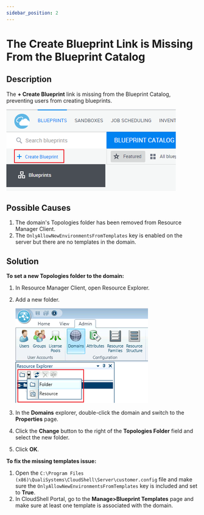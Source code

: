 ```yaml
---
sidebar_position: 2
---
```


# The Create Blueprint Link is Missing From the Blueprint Catalog

## Description

The **\+ Create Blueprint** link is missing from the Blueprint Catalog, preventing users from creating blueprints.

![](/Images/Troubleshoot/CreateBlueprintLink.png)

## Possible Causes

1. The domain's Topologies folder has been removed from Resource Manager Client.
2. The `OnlyAllowNewEnvironmentsFromTemplates` key is enabled on the server but there are no templates in the domain.

## Solution

**To set a new Topologies folder to the domain:**

1. In Resource Manager Client, open Resource Explorer.
2. Add a new folder.
    
    ![](/Images/Troubleshoot/RMNewFolder.png)
    
3. In the **Domains** explorer, double-click the domain and switch to the **Properties** page.
4. Click the **Change** button to the right of the **Topologies Folder** field and select the new folder.
5. Click **OK**.


**To fix the missing templates issue:**

1. Open the `C:\Program Files (x86)\QualiSystems\CloudShell\Server\customer.config` file and make sure the `OnlyAllowNewEnvironmentsFromTemplates` key is included and set to **True**.
2. In CloudShell Portal, go to the **Manage>Blueprint Templates** page and make sure at least one template is associated with the domain.

